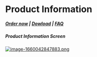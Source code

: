 # Product Information

#####  [Order now](https://panel.puqcloud.com/index.php?rp=/store/whmcs-module-synology) | [Dowload](https://download.puqcloud.com/WHMCS/servers/PUQ_WHMCS-Synology/) | [FAQ](https://faq.puqcloud.com/)

##### Product Information Screen

[![image-1660042847883.png](https://doc.puq.info/uploads/images/gallery/2022-08/scaled-1680-/image-1660042847883.png)](https://doc.puq.info/uploads/images/gallery/2022-08/image-1660042847883.png)